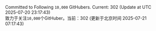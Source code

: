 Committed to Following `10,000` GitHubers. Current: <!-- FOLLOWING_COUNT -->302<!-- FOLLOWING_COUNT --> (Update at UTC <!-- LAST_UPDATED -->2025-07-20 23:17:43<!-- LAST_UPDATED -->)<br>
致力于关注`10,000`个GitHuber。当前：<!-- FOLLOWING_COUNT -->302<!-- FOLLOWING_COUNT --> (更新于北京时间 <!-- LAST_UPDATED_CST -->2025-07-21 07:17:43<!-- LAST_UPDATED_CST -->)
